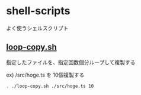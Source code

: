# shell-scripts
よく使うシェルスクリプト

## [loop-copy.sh](/loop-copy.sh)

指定したファイルを、指定回数個分ループして複製する

ex) /src/hoge.ts を 10個複製する

```bash
. ./loop-copy.sh ./src/hoge.ts 10
```